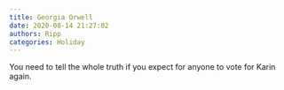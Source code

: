```yaml
---
title: Georgia Orwell
date: 2020-08-14 21:27:02
authors: Ripp
categories: Holiday
---
```


 You need to tell the whole truth if you expect for anyone to vote for Karin again.
